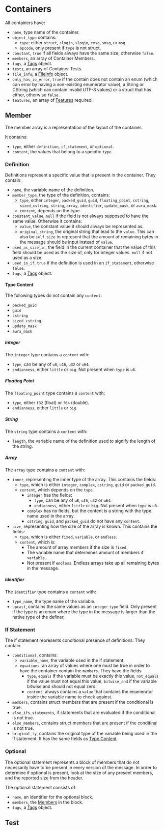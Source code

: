 # Containers

All containers have:

* `name`, type name of the container.
* `object_type` contains:
    * `type`: either `struct`, `clogin`, `slogin`, `cmsg`, `smsg`, or `msg`.
    * `opcode`, only present if `type` is not struct.
* `constant`, `true` if all fields always have the same size, otherwise `false`.
* `members`, an array of Container Members.
* `tags`, a [Tags](tags.md) object.
* `tests`, an array of Container Tests.
* `file_info`, a [FileInfo](fileinfo.md) object.
* `only_has_io_error`, `true` if the contain does not contain an enum (which can error by having a non-existing enumerator value), a String or CString (which can contain invalid UTF-8 values) or a struct that has either, otherwise `false`.
* `features`, an array of [Features](features.md) required.

## Member

The member array is a representation of the layout of the container.

It contains:

* `type`, either `definition`, `if_statement`, or `optional`.
* `content`, the values that belong to a specific `type`.


### Definition

Definitions represent a specific value that is present in the container.
They contain:

* `name`, the variable name of the definition.
* `member_type`, the type of the definition, contains:
    * `type`, either `integer`, `packed_guid`, `guid`, `floating_point`, `cstring`, `sized_cstring`, `string`, `array`, `identifier`, `update_mask`, or `aura_mask`.
    * `content`, depends on the type.
* `constant_value`, `null` if the field is not always supposed to have the same value. Otherwise it contains:
    * `value`, the constant value it should always be represented as.
    * `original_string`, the original string that lead to the `value`. This can also be `self.size` to represent that the amount of remaining bytes in the message should be input instead of `value`.
* `used_as_size_in`, the field in the current container that the value of this field should be used as the size of, only for integer values. `null` if not used as a size.
* `used_in_if`, `true` if the definition is used in an `if_statement`, otherwise `false`.
* `tags`, a [Tags](tags.md) object.


#### Type Content

The following types do not contain any `content`:

* `packed_guid`
* `guid`
* `cstring`
* `sized_cstring`
* `update_mask`
* `aura_mask`


##### Integer

The `integer` type contains a `content` with:
* `type`, can be any of `u8`, `u16`, `u32` or `u64`.
* `endianness`, either `little` or `big`. Not present when `type` is `u8`.

##### Floating Point

The `floating_point` type contains a `content` with:
* `type`, either `f32` (float) or `f64` (double).
* `endianness`, either `little` or `big`.

##### String

The `string` type contains a `content` with:
* `length`, the variable name of the definition used to signify the length of the string.

##### Array

The `array` type contains a `content` with:
* `inner`, representing the inner type of the array. This contains the fields:
    * `type`, which is either `integer`, `complex`, `cstring`, `guid` or `packed_guid`.
    * `content`, which depends on the `type`.
        * `integer` has the fields:
            * `type`, can be any of `u8`, `u16`, `u32` or `u64`.
            * `endianness`, either `little` or `big`. Not present when `type` is `u8`.
        * `complex` has no fields, but the content is a string with the type name used in the array.
        * `cstring`, `guid`, and `packed_guid` do not have any `content`.
* `size`, representing how the size of the array is known. This contains the fields:
    * `type`, which is either `fixed`, `variable`, or `endless`.
    * `content`, which is:
        * The amount of array members if the size is `fixed`.
        * The variable name that determines amount of members if `variable`.
        * Not present if `endless`. Endless arrays take up all remaining bytes in the message.

##### Identifier

The `identifier` type contains a `content` with:
* `type_name`, the type name of the variable.
* `upcast`, contains the same values as an `integer` `type` field. Only present if the type is an enum where the type in the message is larger than the native type of the definer.

### If Statement

The if statement represents conditional presence of definitions.
They contain:

* `conditional`, contains:
    * `variable_name`, the variable used in the if statement.
    * `equations`, an array of values where one must be true in order to have the container contain the `members`. They have the fields
        * `type`, `equals` if the variable must be exactly this value, `not_equals` if the value must not equal this value, `bitwise_and` if the variable bitwise and should not equal zero.
        * `content`, always contains a `value` that contains the enumerator inside the variable name to check against.
* `members`, contains struct members that are present if the conditional is true.
* `else_ifs_statements`, if statements that are evaluated if the conditional is not true.
* `else_members`, contains struct members that are present if the conditinal is not true.
* `original_ty`, contains the original type of the variable being used in the if statement. It has the same fields as [Type Content](#type-content).

### Optional

The optional statement represents a block of members that do not necessarily have to be present in every version of the message. In order to determine if optional is present, look at the size of any present members, and the reported size from the header.

The optional statement consists of:

* `name`, an identifier for the optional block.
* `members`, the [Members](#member) in the block.
* `tags`, a [Tags](tags.md) object.

## Test



